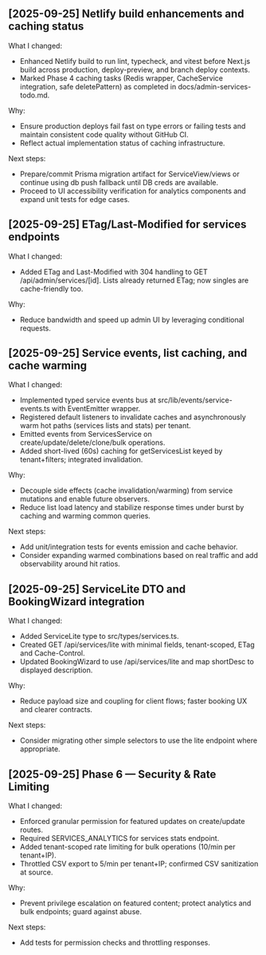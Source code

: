 ## [2025-09-25] Netlify build enhancements and caching status
What I changed:
- Enhanced Netlify build to run lint, typecheck, and vitest before Next.js build across production, deploy-preview, and branch deploy contexts.
- Marked Phase 4 caching tasks (Redis wrapper, CacheService integration, safe deletePattern) as completed in docs/admin-services-todo.md.

Why:
- Ensure production deploys fail fast on type errors or failing tests and maintain consistent code quality without GitHub CI.
- Reflect actual implementation status of caching infrastructure.

Next steps:
- Prepare/commit Prisma migration artifact for ServiceView/views or continue using db push fallback until DB creds are available.
- Proceed to UI accessibility verification for analytics components and expand unit tests for edge cases.

## [2025-09-25] ETag/Last-Modified for services endpoints
What I changed:
- Added ETag and Last-Modified with 304 handling to GET /api/admin/services/[id]. Lists already returned ETag; now singles are cache-friendly too.

Why:
- Reduce bandwidth and speed up admin UI by leveraging conditional requests.

## [2025-09-25] Service events, list caching, and cache warming
What I changed:
- Implemented typed service events bus at src/lib/events/service-events.ts with EventEmitter wrapper.
- Registered default listeners to invalidate caches and asynchronously warm hot paths (services lists and stats) per tenant.
- Emitted events from ServicesService on create/update/delete/clone/bulk operations.
- Added short-lived (60s) caching for getServicesList keyed by tenant+filters; integrated invalidation.

Why:
- Decouple side effects (cache invalidation/warming) from service mutations and enable future observers.
- Reduce list load latency and stabilize response times under burst by caching and warming common queries.

Next steps:
- Add unit/integration tests for events emission and cache behavior.
- Consider expanding warmed combinations based on real traffic and add observability around hit ratios.

## [2025-09-25] ServiceLite DTO and BookingWizard integration
What I changed:
- Added ServiceLite type to src/types/services.ts.
- Created GET /api/services/lite with minimal fields, tenant-scoped, ETag and Cache-Control.
- Updated BookingWizard to use /api/services/lite and map shortDesc to displayed description.

Why:
- Reduce payload size and coupling for client flows; faster booking UX and clearer contracts.

Next steps:
- Consider migrating other simple selectors to use the lite endpoint where appropriate.

## [2025-09-25] Phase 6 — Security & Rate Limiting
What I changed:
- Enforced granular permission for featured updates on create/update routes.
- Required SERVICES_ANALYTICS for services stats endpoint.
- Added tenant-scoped rate limiting for bulk operations (10/min per tenant+IP).
- Throttled CSV export to 5/min per tenant+IP; confirmed CSV sanitization at source.

Why:
- Prevent privilege escalation on featured content; protect analytics and bulk endpoints; guard against abuse.

Next steps:
- Add tests for permission checks and throttling responses.
